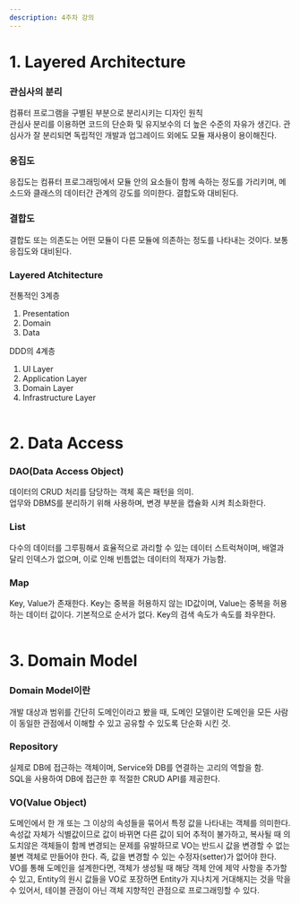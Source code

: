 ```yaml
---
description: 4주차 강의
---
```


# 1. Layered Architecture
### 관심사의 분리<br>
 컴퓨터 프로그램을 구별된 부분으로 분리시키는 디자인 원칙<br>
 관심사 분리를 이용하면 코드의 단순화 및 유지보수의 더 높은 수준의 자유가 생긴다. 관심사가 잘 분리되면 독립적인 개발과 업그레이드 외에도 모듈 재사용이 용이해진다.
### 응집도<br>
응집도는 컴퓨터 프로그래밍에서 모듈 안의 요소들이 함께 속하는 정도를 가리키며, 메소드와 클래스의 데이터간 관계의 강도를 의미한다. 결합도와 대비된다.
### 결합도<br>
결합도 또는 의존도는 어떤 모듈이 다른 모듈에 의존하는 정도를 나타내는 것이다. 보통 응집도와 대비된다.
### Layered Atchitecture<br>
전통적인 3계층
1. Presentation
2. Domain
3. Data

DDD의 4계층
1. UI Layer
2. Application Layer
3. Domain Layer
4. Infrastructure Layer
<br><br>


# 2. Data Access

### DAO(Data Access Object)
  데이터의 CRUD 처리를 담당하는 객체 혹은 패턴을 의미.<br>
  업무와 DBMS를 분리하기 위해 사용하며, 변경 부분을 캡슐화 시켜 최소화한다.

### List
 다수의 데이터를 그루핑해서 효율적으로 과리할 수 있는 데이터 스트럭쳐이며, 배열과 달리 인덱스가 없으며, 이로 인해 빈틈없는 데이터의 적재가 가능함.

### Map
Key, Value가 존재한다. Key는 중복을 허용하지 않는 ID값이며, Value는 중복을 허용하는 데이터 값이다. 기본적으로 순서가 없다. Key의 검색 속도가 속도를 좌우한다.
<br><br>


# 3. Domain Model

### Domain Model이란
  개발 대상과 범위를 간단히 도메인이라고 봤을 때, 도메인 모델이란 도메인을 모든 사람이 동일한 관점에서 이해할 수 있고 공유할 수 있도록 단순화 시킨 것.

### Repository
 실제로 DB에 접근하는 객체이며, Service와 DB를 연결하는 고리의 역할을 함.
 <br>SQL을 사용하여 DB에 접근한 후 적절한 CRUD API를 제공한다.

### VO(Value Object)
도메인에서 한 개 또는 그 이상의 속성들을 묶어서 특정 값을 나타내는 객체를 의미한다.<br>
속성값 자체가 식별값이므로 값이 바뀌면 다른 값이 되어 추적이 불가하고, 복사될 때 의도치않은 객체들이 함께 변경되는 문제를 유발하므로 VO는 반드시 값을 변경할 수 없는 불변 객체로 만들어야 한다. 즉, 값을 변경할 수 있는 수정자(setter)가 없어야 한다.<br>
VO를 통해 도메인을 설계한다면, 객체가 생성될 때 해당 객체 안에 제약 사항을 추가할 수 있고, Entity의 원시 값들을 VO로 포장하면 Entity가 지나치게 거대해지는 것을 막을 수 있어서, 테이블 관점이 아닌 객체 지향적인 관점으로 프로그래밍할 수 있다.

